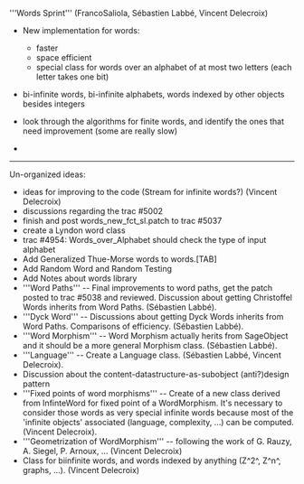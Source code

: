 '''Words Sprint''' (FrancoSaliola, Sébastien Labbé, Vincent Delecroix)

 * New implementation for words:
   * faster
   * space efficient
   * special class for words over an alphabet of at most two letters (each letter takes one bit)

 * bi-infinite words, bi-infinite alphabets, words indexed by other objects besides integers

 * look through the algorithms for finite words, and identify the ones that need improvement (some are really slow)

 *  

---

Un-organized ideas:

 * ideas for improving to the code (Stream for infinite words?) (Vincent Delecroix)
 * discussions regarding the trac #5002
 * finish and post words_new_fct_sl.patch to trac #5037
 * create a Lyndon word class
 * trac #4954: Words_over_Alphabet should check the type of input alphabet
 * Add Generalized Thue-Morse words to words.[TAB]
 * Add Random Word and Random Testing
 * Add Notes about words library
 * '''Word Paths''' -- Final improvements to word paths, get the patch posted to trac #5038 and reviewed. Discussion about getting Christoffel Words inherits from Word Paths. (Sébastien Labbé).
 * '''Dyck Word''' -- Discussions about getting Dyck Words inherits from Word Paths. Comparisons of efficiency. (Sébastien Labbé).
 * '''Word Morphism''' -- Word Morphism actually herits from SageObject and it should be a more general Morphism class. (Sébastien Labbé). 
 * '''Language''' -- Create a Language class. (Sébastien Labbé, Vincent Delecroix). 
 * Discussion about the content-datastructure-as-subobject (anti?)design pattern
 * '''Fixed points of word morphisms''' -- Create of a new class derived from InfinteWord for fixed point of a WordMorphism. It's necessary to consider those words as very special infinite words because most of the 'infinite objects' associated (language, complexity, ...) can be computed. (Vincent Delecroix).
 * '''Geometrization of WordMorphism''' -- following the work of G. Rauzy, A. Siegel, P. Arnoux, ... (Vincent Delecroix)
 * Class for biinfinite words, and words indexed by anything (Z^2^, Z^n^, graphs, ...). (Vincent Delecroix)
